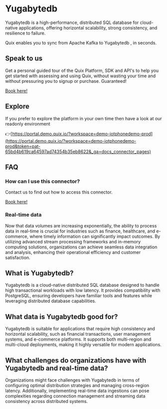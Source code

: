 <!--[tech-name]-->
# Yugabytedb

<!--[blurb-about-tech]-->
Yugabytedb is a high-performance, distributed SQL database for cloud-native applications, offering horizontal scalability, strong consistency, and resilience to failure.

Quix enables you to sync from Apache Kafka <span id="to_or_from">to</span> <span id="techname">Yugabytedb</span> , in seconds.

## Speak to us

Get a personal guided tour of the Quix Platform, SDK and API's to help you get started with assessing and using Quix, without wasting your time and without pressuring you to signup or purchase. Guaranteed!

[Book here!](https://quix.io/book-a-demo)

## Explore

If you prefer to explore the platform in your own time then have a look at our readonly environment

👉[https://portal.demo.quix.io/?workspace=demo-iotphonedemo-prod](https://portal.demo.quix.io/?workspace=demo-iotphonedemo-prod&token=pat-65bd4b619ca64597ad74354b35eb8622&_ga=docs_connector_pages)

## FAQ 

### How can I use this connector?

Contact us to find out how to access this connector.

[Book here!](https://quix.io/book-a-demo)

### Real-time data

Now that data volumes are increasing exponentially, the ability to process data in real-time is crucial for industries such as finance, healthcare, and e-commerce, where timely information can significantly impact outcomes. By utilizing advanced stream processing frameworks and in-memory computing solutions, organizations can achieve seamless data integration and analysis, enhancing their operational efficiency and customer satisfaction.

## What is <span id="techname">Yugabytedb</span>?

<!--[tech-seo-text]-->
Yugabytedb is a cloud-native distributed SQL database designed to handle high transactional workloads with low latency. It provides compatibility with PostgreSQL, ensuring developers have familiar tools and features while leveraging distributed database capabilities.

## What data is <span id="techname">Yugabytedb</span> good for?

<!--[tech-data-seo-text]-->
Yugabytedb is suitable for applications that require high consistency and horizontal scalability, such as financial transactions, user management systems, and e-commerce platforms. It supports both multi-region and multi-cloud deployments, making it highly versatile for modern applications.

## What challenges do organizations have with <span id="techname">Yugabytedb</span> and real-time data?

<!--[tech-challenges-seo-text]-->
Organizations might face challenges with Yugabytedb in terms of configuring optimal distribution strategies and managing cross-region latency. Additionally, implementing real-time data ingestions can pose complexities regarding connection management and streaming data consistency across distributed systems.